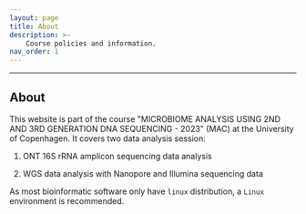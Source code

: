 ```yaml
---
layout: page
title: About
description: >-
    Course policies and information.
nav_order: 1
---
```


---

## About

This website is part of the course "MICROBIOME ANALYSIS USING 2ND AND 3RD GENERATION DNA SEQUENCING - 2023" (MAC) at the University of Copenhagen. It covers two data analysis session:

1) ONT 16S rRNA amplicon sequencing data analysis

2) WGS data analysis with Nanopore and Illumina sequencing data

As most bioinformatic software only have `linux` distribution, a `Linux` environment is recommended.